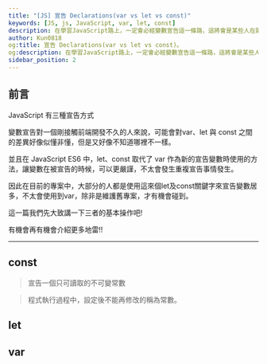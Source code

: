 ```yaml
---
title: "[JS] 宣告 Declarations(var vs let vs const)"
keywords: [JS, js, JavaScript, var, let, const]
description: 在學習JavaScript路上，一定會必經變數宣告這一條路，這將會是某些人在路上的某個絆腳石，就讓我們了解一下這些有什麼不一樣吧。
author: Kun0818
og:title: 宣告 Declarations(var vs let vs const)。
og:description: 在學習JavaScript路上，一定會必經變數宣告這一條路，這將會是某些人在路上的某個絆腳石，就讓我們了解一下這些有什麼不一樣吧。
sidebar_position: 2
---
```


## 前言

JavaScript 有三種宣告方式

變數宣告對一個剛接觸前端開發不久的人來說，可能會對var、let 與 const 之間的差異好像似懂非懂，但是又好像不知道哪裡不一樣。

並且在 JavaScript ES6 中，let、const 取代了 var 作為新的宣告變數時使用的方法，讓變數在被宣告的時候，可以更嚴謹，不太會發生重複宣告事情發生。

因此在目前的專案中，大部分的人都是使用這來個let及const關鍵字來宣告變數居多，不太會使用到var，除非是維護舊專案，才有機會碰到。

這一篇我們先大致講一下三者的基本操作吧!

有機會再有機會介紹更多地雷!!

---

## const
>宣告一個只可讀取的不可變常數

>程式執行過程中，設定後不能再修改的稱為常數。







## let



## var


